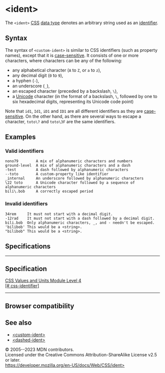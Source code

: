 \<ident\>
=========

The `<ident>` [CSS](https://developer.mozilla.org/en-US/docs/Web/CSS)
[data type](css_types.md) denotes an arbitrary string used as an
[identifier](https://developer.mozilla.org/en-US/docs/Glossary/Identifier).

Syntax
------

The syntax of `<custom-ident>` is similar to CSS identifiers (such as
property names), except that it is
[case-sensitive](https://en.wikipedia.org/wiki/Case_sensitivity). It
consists of one or more characters, where characters can be any of the
following:

- any alphabetical character (`A` to `Z`, or `a` to `z`),
- any decimal digit (`0` to `9`),
- a hyphen (`-`),
- an underscore (`_`),
- an escaped character (preceded by a backslash, `\`),
- a [Unicode](https://en.wikipedia.org/wiki/Unicode) character (in the
    format of a backslash, `\`, followed by one to six hexadecimal
    digits, representing its Unicode code point)

Note that `id1`, `Id1`, `iD1` and `ID1` are all different identifiers as
they are
[case-sensitive](https://en.wikipedia.org/wiki/Case_sensitivity). On the
other hand, as there are several ways to escape a character, `toto\?`
and `toto\3F` are the same identifiers.

Examples
--------

### Valid identifiers

```
nono79        A mix of alphanumeric characters and numbers
ground-level  A mix of alphanumeric characters and a dash
-test         A dash followed by alphanumeric characters
--toto        A custom-property like identifier
_internal     An underscore followed by alphanumeric characters
\22 toto      A Unicode character followed by a sequence of alphanumeric characters
bili\.bob     A correctly escaped period
```

### Invalid identifiers

```
34rem     It must not start with a decimal digit.
-12rad    It must not start with a dash followed by a decimal digit.
bili.bob  Only alphanumeric characters, _, and - needn't be escaped.
'bilibob' This would be a <string>.
"bilibob" This would be a <string>.
```

Specifications
--------------

  -------------------------------------------------------------------------------

Specification
  -------------------------------------------------------------------------------

  [CSS Values and Units Module Level 4\
  [\#
  css-identifier]](https://drafts.csswg.org/css-values/#css-identifier)

  -------------------------------------------------------------------------------

Browser compatibility
---------------------

See also
--------

- [\<custom-ident\>](custom-ident.md)
- [\<dashed-ident\>](dashed-ident.md)

© 2005--2023 MDN contributors.\
Licensed under the Creative Commons Attribution-ShareAlike License v2.5
or later.\
https://developer.mozilla.org/en-US/docs/Web/CSS/ident>
